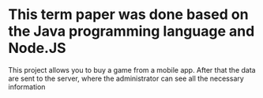 # This term paper was done based on the Java programming language and Node.JS

This project allows you to buy a game from a mobile app. After that the data are sent to the server, where the administrator can see all the necessary information 














